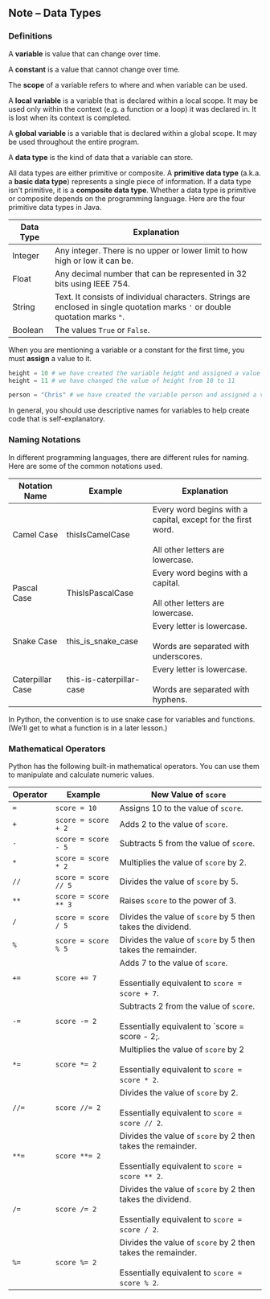 ## Note – Data Types

### Definitions

A **variable** is value that can change over time. 

A **constant** is a value that cannot change over time. 

The **scope** of a variable refers to where and when variable can be used.

A **local variable** is a variable that is declared within a local scope. It may be used only within the context (e.g. a function or a loop) it was declared in. It is lost when its context is completed.

A **global variable** is a variable that is declared within a global scope. It may be used throughout the entire program.

A **data type** is the kind of data that a variable can store.

All data types are either primitive or composite. A **primitive data type** (a.k.a. a **basic data type**) represents a single piece of information. If a data type isn't primitive, it is a **composite data type**. Whether a data type is primitive or composite depends on the programming language. Here are the four primitive data types in Java. 

| Data Type | Explanation                                                  |
| --------- | ------------------------------------------------------------ |
| Integer   | Any integer. There is no upper or lower limit to how high or low it can be. |
| Float     | Any decimal number that can be represented in 32 bits using IEEE 754. |
| String    | Text.  It consists of individual characters. Strings are enclosed in single quotation marks `'` or double quotation marks `"`. |
| Boolean   | The values `True` or `False`.                                |

When you are mentioning a variable or a constant for the first time, you must **assign** a value to it.

```python
height = 10 # we have created the variable height and assigned a value of 10 to it
height = 11 # we have changed the value of height from 10 to 11

person = "Chris" # we have created the variable person and assigned a value of "Chris" to it
```
In general, you should use descriptive names for variables to help create code that is self-explanatory.



### Naming Notations

In different programming languages, there are different rules for naming. Here are some of the common notations used.

| Notation Name    | Example                  | Explanation                                                  |
| ---------------- | ------------------------ | ------------------------------------------------------------ |
| Camel Case       | thisIsCamelCase          | Every word begins with a capital, except for the first word.<br/><br/>All other letters are lowercase. |
| Pascal Case      | ThisIsPascalCase         | Every word begins with a capital.<br/><br/>All other letters are lowercase. |
| Snake Case       | this_is_snake_case       | Every letter is lowercase.<br/><br/>Words are separated with underscores. |
| Caterpillar Case | this-is-caterpillar-case | Every letter is lowercase.<br/><br/>Words are separated with hyphens. |

In Python, the convention is to use snake case for variables and functions. (We'll get to what a function is in a later lesson.)




### Mathematical Operators

Python has the following built-in mathematical operators. You can use them to manipulate and calculate numeric values.

| Operator | Example              | New Value of `score`                                         |
| -------- | -------------------- | ------------------------------------------------------------ |
| `=`      | `score = 10`         | Assigns 10 to the value of `score`.                          |
| `+`      | `score = score + 2`  | Adds 2 to the value of `score`.                              |
| `-`      | `score = score - 5`  | Subtracts 5 from the value of `score`.                       |
| `*`      | `score = score * 2`  | Multiplies the value of `score` by 2.                        |
| `//`     | `score = score // 5` | Divides the value of `score` by 5.                           |
| `**`     | `score = score ** 3` | Raises `score` to the power of 3.                            |
| `/`      | `score = score / 5`  | Divides the value of `score` by 5 then takes the dividend.   |
| `%`      | `score = score % 5`  | Divides the value of `score` by 5 then takes the remainder.  |
| `+=`     | `score += 7`         | Adds 7 to the value of `score`.<br><br/>Essentially equivalent to `score = score + 7`. |
| `-=`     | `score -= 2`         | Subtracts 2 from the value of `score`.<br><br/>Essentially equivalent to `score = score - 2;. |
| `*=`     | `score *= 2`         | Multiplies the value of `score` by 2<br><br/> Essentially equivalent to `score = score * 2`. |
| `//=`    | `score //= 2`        | Divides the value of `score` by 2.<br><br/>Essentially equivalent to `score = score // 2`. |
| `**=`    | `score **= 2`        | Divides the value of `score` by 2 then takes the remainder.<br><br/>Essentially equivalent to `score = score ** 2`. |
| `/=`     | `score /= 2`         | Divides the value of `score` by 2 then takes the dividend.<br><br/>Essentially equivalent to `score = score / 2`. |
| `%=`     | `score %= 2`         | Divides the value of `score` by 2 then takes the remainder.<br><br/>Essentially equivalent to `score = score % 2`. |
